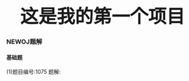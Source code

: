 # <div align="center"><font size="70">这是我的第一个项目</font></div>

### NEWOJ题解

####  基础题

(1)题目编号:1075 题解:

